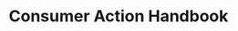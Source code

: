 ---
# This topic lives at
# https://digital.gov/topics/consumer-action-handbook

# Topic Title
title: "Consumer Action Handbook"

# description — keep it short and clear
summary: ""

# Weight
weight: 1

# For more information on managing topics,
# see https://github.com/GSA/digitalgov.gov/wiki/topics
---
